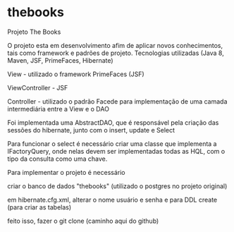 # thebooks

Projeto The Books

O projeto esta em desenvolvimento afim de aplicar novos conhecimentos, tais como framework e padrões de projeto.
Tecnologias utilizadas (Java 8, Maven, JSF, PrimeFaces, Hibernate)

View - utilizado o framework PrimeFaces (JSF)

ViewController - JSF

Controller - utilizado o padrão Facede para implementação de uma camada intermediária entre a View e o DAO

Foi implementada uma AbstractDAO, que é responsável pela criação das sessões do hibernate, junto com o insert, update e Select


Para funcionar o select é necessário criar uma classe que implementa a IFactoryQuery, onde nelas devem ser implementadas todas
as HQL, com o tipo da consulta como uma chave.


Para implementar o projeto é necessário

criar o banco de dados "thebooks" (utilizado o postgres no projeto original) 

em hibernate.cfg.xml, alterar o nome usuário e senha e para DDL create (para criar as tabelas)

feito isso, fazer o git clone (caminho aqui do github)

